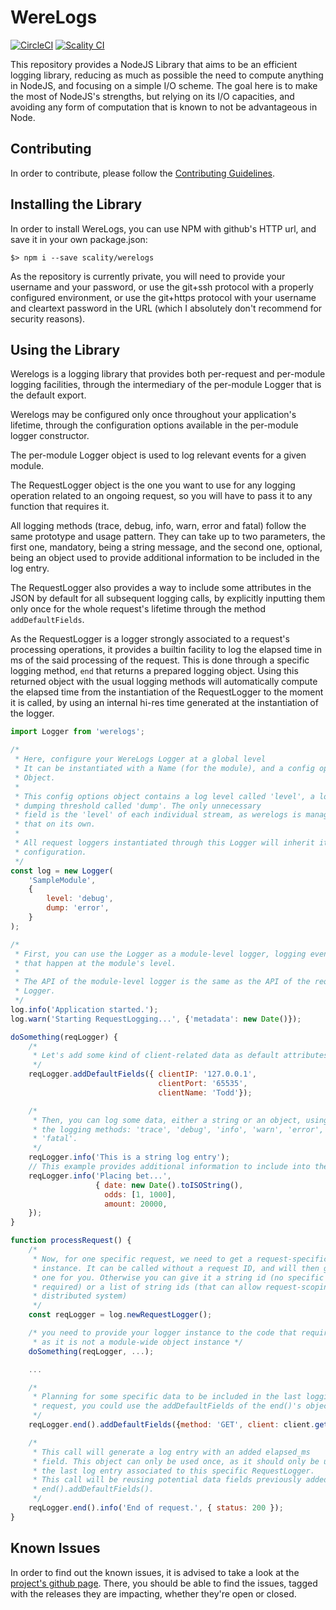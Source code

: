 # WereLogs

[![CircleCI][badgepub]](https://circleci.com/gh/scality/werelogs)
[![Scality CI][badgepriv]](http://ci.ironmann.io/gh/scality/werelogs)

This repository provides a NodeJS Library that aims to be an efficient logging
library, reducing as much as possible the need to compute anything in NodeJS,
and focusing on a simple I/O scheme. The goal here is to make the most of
NodeJS's strengths, but relying on its I/O capacities, and avoiding any form of
computation that is known to not be advantageous in Node.

## Contributing

In order to contribute, please follow the
[Contributing Guidelines](
https://github.com/scality/Guidelines/blob/master/CONTRIBUTING.md).

## Installing the Library

In order to install WereLogs, you can use NPM with github's HTTP url, and save
it in your own package.json:

```shellscript
$> npm i --save scality/werelogs
```

As the repository is currently private, you will need to provide your username
and your password, or use the git+ssh protocol with a properly configured
environment, or use the git+https protocol with your username and cleartext
password in the URL (which I absolutely don't recommend for security reasons).

## Using the Library

Werelogs is a logging library that provides both per-request and per-module
logging facilities, through the intermediary of the per-module Logger that
is the default export.

Werelogs may be configured only once throughout your application's lifetime,
through the configuration options available in the per-module logger
constructor.

The per-module Logger object is used to log relevant events for a given module.

The RequestLogger object is the one you want to use for any logging operation
related to an ongoing request, so you will have to pass it to any function that
requires it.

All logging methods (trace, debug, info, warn, error and fatal) follow the same
prototype and usage pattern. They can take up to two parameters, the first one,
mandatory, being a string message, and the second one, optional, being an
object used to provide additional information to be included in the log entry.

The RequestLogger also provides a way to include some attributes in the JSON by
default for all subsequent logging calls, by explicitly inputting them only
once for the whole request's lifetime through the method
`addDefaultFields`.

As the RequestLogger is a logger strongly associated to a request's processing
operations, it provides a builtin facility to log the elapsed time in ms of the
said processing of the request. This is done through a specific logging method,
`end` that returns a prepared logging object. Using this returned object with
the usual logging methods will automatically compute the elapsed time from the
instantiation of the RequestLogger to the moment it is called, by using an
internal hi-res time generated at the instantiation of the logger.

```javascript
import Logger from 'werelogs';

/*
 * Here, configure your WereLogs Logger at a global level
 * It can be instantiated with a Name (for the module), and a config options
 * Object.
 *
 * This config options object contains a log level called 'level', a log
 * dumping threshold called 'dump'. The only unnecessary
 * field is the 'level' of each individual stream, as werelogs is managing
 * that on its own.
 *
 * All request loggers instantiated through this Logger will inherit its
 * configuration.
 */
const log = new Logger(
    'SampleModule',
    {
        level: 'debug',
        dump: 'error',
    }
);

/*
 * First, you can use the Logger as a module-level logger, logging events
 * that happen at the module's level.
 *
 * The API of the module-level logger is the same as the API of the request
 * Logger.
 */
log.info('Application started.');
log.warn('Starting RequestLogging...', {'metadata': new Date()});

doSomething(reqLogger) {
    /*
     * Let's add some kind of client-related data as default attributes first
     */
    reqLogger.addDefaultFields({ clientIP: '127.0.0.1',
                                 clientPort: '65535',
                                 clientName: 'Todd'});

    /*
     * Then, you can log some data, either a string or an object, using one of
     * the logging methods: 'trace', 'debug', 'info', 'warn', 'error', or
     * 'fatal'.
     */
    reqLogger.info('This is a string log entry');
    // This example provides additional information to include into the JSON
    reqLogger.info('Placing bet...',
                   { date: new Date().toISOString(),
                     odds: [1, 1000],
                     amount: 20000,
    });
}

function processRequest() {
    /*
     * Now, for one specific request, we need to get a request-specific logger
     * instance. It can be called without a request ID, and will then generate
     * one for you. Otherwise you can give it a string id (no specific format
     * required) or a list of string ids (that can allow request-scoping on a
     * distributed system)
     */
    const reqLogger = log.newRequestLogger();

    /* you need to provide your logger instance to the code that requires it,
     * as it is not a module-wide object instance */
    doSomething(reqLogger, ...);

    ...

    /*
     * Planning for some specific data to be included in the last logging
     * request, you could use the addDefaultFields of the end()'s object:
     */
    reqLogger.end().addDefaultFields({method: 'GET', client: client.getIP()})

    /*
     * This call will generate a log entry with an added elapsed_ms
     * field. This object can only be used once, as it should only be used for
     * the last log entry associated to this specific RequestLogger.
     * This call will be reusing potential data fields previously added through
     * end().addDefaultFields().
     */
    reqLogger.end().info('End of request.', { status: 200 });
}
```

## Known Issues

In order to find out the known issues, it is advised to take a look at the
[project's github page](http://github.com/scality/werelogs). There, you should
be able to find the issues, tagged with the releases they are impacting,
whether they're open or closed.

[badgepub]: https://circleci.com/gh/scality/werelogs.svg?style=svg
[badgepriv]: http://ci.ironmann.io/gh/scality/werelogs.svg?style=svg&circle-token=a946e81ad65b99814403b5e57f017d9ecbe93f0a
